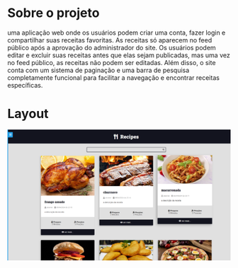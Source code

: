 # Sobre o projeto
uma aplicação web onde os usuários podem criar uma conta, fazer login e compartilhar suas receitas favoritas. As receitas só aparecem no feed público após a aprovação do administrador do site. Os usuários podem editar e excluir suas receitas antes que elas sejam publicadas, mas uma vez no feed público, as receitas não podem ser editadas. Além disso, o site conta com um sistema de paginação e uma barra de pesquisa completamente funcional para facilitar a navegação e encontrar receitas específicas.
# Layout
![feed](assets/feed.png)

